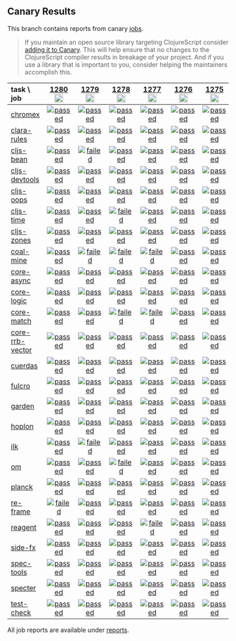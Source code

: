 ## Canary Results

This branch contains reports from canary [jobs](https://github.com/cljs-oss/canary/tree/jobs).

> If you maintain an open source library targeting ClojureScript consider [adding it to Canary](https://github.com/cljs-oss/canary/tree/master#how-to-participate). This will help ensure that no changes to the ClojureScript compiler results in breakage of your project. And if you use a library that is important to you, consider helping the maintainers accomplish this.

[//]: # (begin_overview_table)

| task \ job | <a href="reports/2020/02/08/job-001280-1.10.605-6ab76973" title="job #1280&#xA;&#xA;job&#xA;&#xA;requested by BinaryAge Bot (@babot) on 2020-02-08T11:02:04Z">1280<br/><img width=20 height=20 src="https://avatars0.githubusercontent.com/u/1476765?v=4&s=60"></a> | <a href="reports/2020/02/07/job-001279-1.10.605-6ab76973" title="job #1279&#xA;&#xA;job&#xA;&#xA;requested by BinaryAge Bot (@babot) on 2020-02-07T11:02:14Z">1279<br/><img width=20 height=20 src="https://avatars0.githubusercontent.com/u/1476765?v=4&s=60"></a> | <a href="reports/2020/02/06/job-001278-1.10.605-6ab76973" title="job #1278&#xA;&#xA;job&#xA;&#xA;requested by BinaryAge Bot (@babot) on 2020-02-06T11:01:55Z">1278<br/><img width=20 height=20 src="https://avatars0.githubusercontent.com/u/1476765?v=4&s=60"></a> | <a href="reports/2020/02/05/job-001277-1.10.605-6ab76973" title="job #1277&#xA;&#xA;job&#xA;&#xA;requested by BinaryAge Bot (@babot) on 2020-02-05T11:02:15Z">1277<br/><img width=20 height=20 src="https://avatars0.githubusercontent.com/u/1476765?v=4&s=60"></a> | <a href="reports/2020/02/04/job-001276-1.10.605-6ab76973" title="job #1276&#xA;&#xA;job&#xA;&#xA;requested by BinaryAge Bot (@babot) on 2020-02-04T11:01:52Z">1276<br/><img width=20 height=20 src="https://avatars0.githubusercontent.com/u/1476765?v=4&s=60"></a> | <a href="reports/2020/02/03/job-001275-1.10.605-6ab76973" title="job #1275&#xA;&#xA;job&#xA;&#xA;requested by BinaryAge Bot (@babot) on 2020-02-03T11:01:59Z">1275<br/><img width=20 height=20 src="https://avatars0.githubusercontent.com/u/1476765?v=4&s=60"></a> | <a href="reports/2020/02/02/job-001274-1.10.605-6ab76973" title="job #1274&#xA;&#xA;job&#xA;&#xA;requested by BinaryAge Bot (@babot) on 2020-02-02T11:01:47Z">1274<br/><img width=20 height=20 src="https://avatars0.githubusercontent.com/u/1476765?v=4&s=60"></a> | <a href="reports/2020/02/01/job-001273-1.10.605-6ab76973" title="job #1273&#xA;&#xA;job&#xA;&#xA;requested by BinaryAge Bot (@babot) on 2020-02-01T11:01:58Z">1273<br/><img width=20 height=20 src="https://avatars0.githubusercontent.com/u/1476765?v=4&s=60"></a> | <a href="reports/2020/01/31/job-001272-1.10.605-6ab76973" title="job #1272&#xA;&#xA;job&#xA;&#xA;requested by BinaryAge Bot (@babot) on 2020-01-31T11:02:13Z">1272<br/><img width=20 height=20 src="https://avatars0.githubusercontent.com/u/1476765?v=4&s=60"></a> | <a href="reports/2020/01/30/job-001271-1.10.605-6ab76973" title="job #1271&#xA;&#xA;job&#xA;&#xA;requested by BinaryAge Bot (@babot) on 2020-01-30T11:01:59Z">1271<br/><img width=20 height=20 src="https://avatars0.githubusercontent.com/u/1476765?v=4&s=60"></a> |
| :--- | :---: | :---: | :---: | :---: | :---: | :---: | :---: | :---: | :---: | :---: |
| [chromex](https://github.com/binaryage/chromex) | <a href="reports/2020/02/08/job-001280-1.10.605-6ab76973#-chromex"><img title="passed" src="http://box.binaryage.com/s-passed.svg"><a> | <a href="reports/2020/02/07/job-001279-1.10.605-6ab76973#-chromex"><img title="passed" src="http://box.binaryage.com/s-passed.svg"><a> | <a href="reports/2020/02/06/job-001278-1.10.605-6ab76973#-chromex"><img title="passed" src="http://box.binaryage.com/s-passed.svg"><a> | <a href="reports/2020/02/05/job-001277-1.10.605-6ab76973#-chromex"><img title="passed" src="http://box.binaryage.com/s-passed.svg"><a> | <a href="reports/2020/02/04/job-001276-1.10.605-6ab76973#-chromex"><img title="passed" src="http://box.binaryage.com/s-passed.svg"><a> | <a href="reports/2020/02/03/job-001275-1.10.605-6ab76973#-chromex"><img title="passed" src="http://box.binaryage.com/s-passed.svg"><a> | <a href="reports/2020/02/02/job-001274-1.10.605-6ab76973#-chromex"><img title="passed" src="http://box.binaryage.com/s-passed.svg"><a> | <a href="reports/2020/02/01/job-001273-1.10.605-6ab76973#-chromex"><img title="passed" src="http://box.binaryage.com/s-passed.svg"><a> | <a href="reports/2020/01/31/job-001272-1.10.605-6ab76973#-chromex"><img title="passed" src="http://box.binaryage.com/s-passed.svg"><a> | <a href="reports/2020/01/30/job-001271-1.10.605-6ab76973#-chromex"><img title="passed" src="http://box.binaryage.com/s-passed.svg"><a> |
| [clara-rules](https://github.com/cerner/clara-rules) | <a href="reports/2020/02/08/job-001280-1.10.605-6ab76973#-clara-rules"><img title="passed" src="http://box.binaryage.com/s-passed.svg"><a> | <a href="reports/2020/02/07/job-001279-1.10.605-6ab76973#-clara-rules"><img title="passed" src="http://box.binaryage.com/s-passed.svg"><a> | <a href="reports/2020/02/06/job-001278-1.10.605-6ab76973#-clara-rules"><img title="passed" src="http://box.binaryage.com/s-passed.svg"><a> | <a href="reports/2020/02/05/job-001277-1.10.605-6ab76973#-clara-rules"><img title="passed" src="http://box.binaryage.com/s-passed.svg"><a> | <a href="reports/2020/02/04/job-001276-1.10.605-6ab76973#-clara-rules"><img title="passed" src="http://box.binaryage.com/s-passed.svg"><a> | <a href="reports/2020/02/03/job-001275-1.10.605-6ab76973#-clara-rules"><img title="passed" src="http://box.binaryage.com/s-passed.svg"><a> | <a href="reports/2020/02/02/job-001274-1.10.605-6ab76973#-clara-rules"><img title="passed" src="http://box.binaryage.com/s-passed.svg"><a> | <a href="reports/2020/02/01/job-001273-1.10.605-6ab76973#-clara-rules"><img title="failed" src="http://box.binaryage.com/s-failed.svg"><a> | <a href="reports/2020/01/31/job-001272-1.10.605-6ab76973#-clara-rules"><img title="passed" src="http://box.binaryage.com/s-passed.svg"><a> | <a href="reports/2020/01/30/job-001271-1.10.605-6ab76973#-clara-rules"><img title="passed" src="http://box.binaryage.com/s-passed.svg"><a> |
| [cljs-bean](https://github.com/mfikes/cljs-bean) | <a href="reports/2020/02/08/job-001280-1.10.605-6ab76973#-cljs-bean"><img title="passed" src="http://box.binaryage.com/s-passed.svg"><a> | <a href="reports/2020/02/07/job-001279-1.10.605-6ab76973#-cljs-bean"><img title="failed" src="http://box.binaryage.com/s-failed.svg"><a> | <a href="reports/2020/02/06/job-001278-1.10.605-6ab76973#-cljs-bean"><img title="passed" src="http://box.binaryage.com/s-passed.svg"><a> | <a href="reports/2020/02/05/job-001277-1.10.605-6ab76973#-cljs-bean"><img title="passed" src="http://box.binaryage.com/s-passed.svg"><a> | <a href="reports/2020/02/04/job-001276-1.10.605-6ab76973#-cljs-bean"><img title="passed" src="http://box.binaryage.com/s-passed.svg"><a> | <a href="reports/2020/02/03/job-001275-1.10.605-6ab76973#-cljs-bean"><img title="passed" src="http://box.binaryage.com/s-passed.svg"><a> | <a href="reports/2020/02/02/job-001274-1.10.605-6ab76973#-cljs-bean"><img title="passed" src="http://box.binaryage.com/s-passed.svg"><a> | <a href="reports/2020/02/01/job-001273-1.10.605-6ab76973#-cljs-bean"><img title="passed" src="http://box.binaryage.com/s-passed.svg"><a> | <a href="reports/2020/01/31/job-001272-1.10.605-6ab76973#-cljs-bean"><img title="passed" src="http://box.binaryage.com/s-passed.svg"><a> | <a href="reports/2020/01/30/job-001271-1.10.605-6ab76973#-cljs-bean"><img title="passed" src="http://box.binaryage.com/s-passed.svg"><a> |
| [cljs-devtools](https://github.com/binaryage/cljs-devtools) | <a href="reports/2020/02/08/job-001280-1.10.605-6ab76973#-cljs-devtools"><img title="passed" src="http://box.binaryage.com/s-passed.svg"><a> | <a href="reports/2020/02/07/job-001279-1.10.605-6ab76973#-cljs-devtools"><img title="passed" src="http://box.binaryage.com/s-passed.svg"><a> | <a href="reports/2020/02/06/job-001278-1.10.605-6ab76973#-cljs-devtools"><img title="passed" src="http://box.binaryage.com/s-passed.svg"><a> | <a href="reports/2020/02/05/job-001277-1.10.605-6ab76973#-cljs-devtools"><img title="passed" src="http://box.binaryage.com/s-passed.svg"><a> | <a href="reports/2020/02/04/job-001276-1.10.605-6ab76973#-cljs-devtools"><img title="passed" src="http://box.binaryage.com/s-passed.svg"><a> | <a href="reports/2020/02/03/job-001275-1.10.605-6ab76973#-cljs-devtools"><img title="passed" src="http://box.binaryage.com/s-passed.svg"><a> | <a href="reports/2020/02/02/job-001274-1.10.605-6ab76973#-cljs-devtools"><img title="passed" src="http://box.binaryage.com/s-passed.svg"><a> | <a href="reports/2020/02/01/job-001273-1.10.605-6ab76973#-cljs-devtools"><img title="passed" src="http://box.binaryage.com/s-passed.svg"><a> | <a href="reports/2020/01/31/job-001272-1.10.605-6ab76973#-cljs-devtools"><img title="passed" src="http://box.binaryage.com/s-passed.svg"><a> | <a href="reports/2020/01/30/job-001271-1.10.605-6ab76973#-cljs-devtools"><img title="passed" src="http://box.binaryage.com/s-passed.svg"><a> |
| [cljs-oops](https://github.com/binaryage/cljs-oops) | <a href="reports/2020/02/08/job-001280-1.10.605-6ab76973#-cljs-oops"><img title="passed" src="http://box.binaryage.com/s-passed.svg"><a> | <a href="reports/2020/02/07/job-001279-1.10.605-6ab76973#-cljs-oops"><img title="passed" src="http://box.binaryage.com/s-passed.svg"><a> | <a href="reports/2020/02/06/job-001278-1.10.605-6ab76973#-cljs-oops"><img title="passed" src="http://box.binaryage.com/s-passed.svg"><a> | <a href="reports/2020/02/05/job-001277-1.10.605-6ab76973#-cljs-oops"><img title="passed" src="http://box.binaryage.com/s-passed.svg"><a> | <a href="reports/2020/02/04/job-001276-1.10.605-6ab76973#-cljs-oops"><img title="passed" src="http://box.binaryage.com/s-passed.svg"><a> | <a href="reports/2020/02/03/job-001275-1.10.605-6ab76973#-cljs-oops"><img title="passed" src="http://box.binaryage.com/s-passed.svg"><a> | <a href="reports/2020/02/02/job-001274-1.10.605-6ab76973#-cljs-oops"><img title="passed" src="http://box.binaryage.com/s-passed.svg"><a> | <a href="reports/2020/02/01/job-001273-1.10.605-6ab76973#-cljs-oops"><img title="passed" src="http://box.binaryage.com/s-passed.svg"><a> | <a href="reports/2020/01/31/job-001272-1.10.605-6ab76973#-cljs-oops"><img title="passed" src="http://box.binaryage.com/s-passed.svg"><a> | <a href="reports/2020/01/30/job-001271-1.10.605-6ab76973#-cljs-oops"><img title="passed" src="http://box.binaryage.com/s-passed.svg"><a> |
| [cljs-time](https://github.com/andrewmcveigh/cljs-time) | <a href="reports/2020/02/08/job-001280-1.10.605-6ab76973#-cljs-time"><img title="passed" src="http://box.binaryage.com/s-passed.svg"><a> | <a href="reports/2020/02/07/job-001279-1.10.605-6ab76973#-cljs-time"><img title="passed" src="http://box.binaryage.com/s-passed.svg"><a> | <a href="reports/2020/02/06/job-001278-1.10.605-6ab76973#-cljs-time"><img title="failed" src="http://box.binaryage.com/s-failed.svg"><a> | <a href="reports/2020/02/05/job-001277-1.10.605-6ab76973#-cljs-time"><img title="passed" src="http://box.binaryage.com/s-passed.svg"><a> | <a href="reports/2020/02/04/job-001276-1.10.605-6ab76973#-cljs-time"><img title="passed" src="http://box.binaryage.com/s-passed.svg"><a> | <a href="reports/2020/02/03/job-001275-1.10.605-6ab76973#-cljs-time"><img title="passed" src="http://box.binaryage.com/s-passed.svg"><a> | <a href="reports/2020/02/02/job-001274-1.10.605-6ab76973#-cljs-time"><img title="passed" src="http://box.binaryage.com/s-passed.svg"><a> | <a href="reports/2020/02/01/job-001273-1.10.605-6ab76973#-cljs-time"><img title="passed" src="http://box.binaryage.com/s-passed.svg"><a> | <a href="reports/2020/01/31/job-001272-1.10.605-6ab76973#-cljs-time"><img title="passed" src="http://box.binaryage.com/s-passed.svg"><a> | <a href="reports/2020/01/30/job-001271-1.10.605-6ab76973#-cljs-time"><img title="passed" src="http://box.binaryage.com/s-passed.svg"><a> |
| [cljs-zones](https://github.com/binaryage/cljs-zones) | <a href="reports/2020/02/08/job-001280-1.10.605-6ab76973#-cljs-zones"><img title="passed" src="http://box.binaryage.com/s-passed.svg"><a> | <a href="reports/2020/02/07/job-001279-1.10.605-6ab76973#-cljs-zones"><img title="passed" src="http://box.binaryage.com/s-passed.svg"><a> | <a href="reports/2020/02/06/job-001278-1.10.605-6ab76973#-cljs-zones"><img title="passed" src="http://box.binaryage.com/s-passed.svg"><a> | <a href="reports/2020/02/05/job-001277-1.10.605-6ab76973#-cljs-zones"><img title="passed" src="http://box.binaryage.com/s-passed.svg"><a> | <a href="reports/2020/02/04/job-001276-1.10.605-6ab76973#-cljs-zones"><img title="passed" src="http://box.binaryage.com/s-passed.svg"><a> | <a href="reports/2020/02/03/job-001275-1.10.605-6ab76973#-cljs-zones"><img title="passed" src="http://box.binaryage.com/s-passed.svg"><a> | <a href="reports/2020/02/02/job-001274-1.10.605-6ab76973#-cljs-zones"><img title="passed" src="http://box.binaryage.com/s-passed.svg"><a> | <a href="reports/2020/02/01/job-001273-1.10.605-6ab76973#-cljs-zones"><img title="passed" src="http://box.binaryage.com/s-passed.svg"><a> | <a href="reports/2020/01/31/job-001272-1.10.605-6ab76973#-cljs-zones"><img title="passed" src="http://box.binaryage.com/s-passed.svg"><a> | <a href="reports/2020/01/30/job-001271-1.10.605-6ab76973#-cljs-zones"><img title="passed" src="http://box.binaryage.com/s-passed.svg"><a> |
| [coal-mine](https://github.com/mfikes/coal-mine) | <a href="reports/2020/02/08/job-001280-1.10.605-6ab76973#-coal-mine"><img title="passed" src="http://box.binaryage.com/s-passed.svg"><a> | <a href="reports/2020/02/07/job-001279-1.10.605-6ab76973#-coal-mine"><img title="failed" src="http://box.binaryage.com/s-failed.svg"><a> | <a href="reports/2020/02/06/job-001278-1.10.605-6ab76973#-coal-mine"><img title="failed" src="http://box.binaryage.com/s-failed.svg"><a> | <a href="reports/2020/02/05/job-001277-1.10.605-6ab76973#-coal-mine"><img title="failed" src="http://box.binaryage.com/s-failed.svg"><a> | <a href="reports/2020/02/04/job-001276-1.10.605-6ab76973#-coal-mine"><img title="passed" src="http://box.binaryage.com/s-passed.svg"><a> | <a href="reports/2020/02/03/job-001275-1.10.605-6ab76973#-coal-mine"><img title="passed" src="http://box.binaryage.com/s-passed.svg"><a> | <a href="reports/2020/02/02/job-001274-1.10.605-6ab76973#-coal-mine"><img title="passed" src="http://box.binaryage.com/s-passed.svg"><a> | <a href="reports/2020/02/01/job-001273-1.10.605-6ab76973#-coal-mine"><img title="passed" src="http://box.binaryage.com/s-passed.svg"><a> | <a href="reports/2020/01/31/job-001272-1.10.605-6ab76973#-coal-mine"><img title="passed" src="http://box.binaryage.com/s-passed.svg"><a> | <a href="reports/2020/01/30/job-001271-1.10.605-6ab76973#-coal-mine"><img title="passed" src="http://box.binaryage.com/s-passed.svg"><a> |
| [core-async](https://github.com/clojure/core.async) | <a href="reports/2020/02/08/job-001280-1.10.605-6ab76973#-core-async"><img title="passed" src="http://box.binaryage.com/s-passed.svg"><a> | <a href="reports/2020/02/07/job-001279-1.10.605-6ab76973#-core-async"><img title="passed" src="http://box.binaryage.com/s-passed.svg"><a> | <a href="reports/2020/02/06/job-001278-1.10.605-6ab76973#-core-async"><img title="passed" src="http://box.binaryage.com/s-passed.svg"><a> | <a href="reports/2020/02/05/job-001277-1.10.605-6ab76973#-core-async"><img title="passed" src="http://box.binaryage.com/s-passed.svg"><a> | <a href="reports/2020/02/04/job-001276-1.10.605-6ab76973#-core-async"><img title="passed" src="http://box.binaryage.com/s-passed.svg"><a> | <a href="reports/2020/02/03/job-001275-1.10.605-6ab76973#-core-async"><img title="passed" src="http://box.binaryage.com/s-passed.svg"><a> | <a href="reports/2020/02/02/job-001274-1.10.605-6ab76973#-core-async"><img title="passed" src="http://box.binaryage.com/s-passed.svg"><a> | <a href="reports/2020/02/01/job-001273-1.10.605-6ab76973#-core-async"><img title="passed" src="http://box.binaryage.com/s-passed.svg"><a> | <a href="reports/2020/01/31/job-001272-1.10.605-6ab76973#-core-async"><img title="passed" src="http://box.binaryage.com/s-passed.svg"><a> | <a href="reports/2020/01/30/job-001271-1.10.605-6ab76973#-core-async"><img title="passed" src="http://box.binaryage.com/s-passed.svg"><a> |
| [core-logic](https://github.com/clojure/core.logic) | <a href="reports/2020/02/08/job-001280-1.10.605-6ab76973#-core-logic"><img title="passed" src="http://box.binaryage.com/s-passed.svg"><a> | <a href="reports/2020/02/07/job-001279-1.10.605-6ab76973#-core-logic"><img title="passed" src="http://box.binaryage.com/s-passed.svg"><a> | <a href="reports/2020/02/06/job-001278-1.10.605-6ab76973#-core-logic"><img title="passed" src="http://box.binaryage.com/s-passed.svg"><a> | <a href="reports/2020/02/05/job-001277-1.10.605-6ab76973#-core-logic"><img title="passed" src="http://box.binaryage.com/s-passed.svg"><a> | <a href="reports/2020/02/04/job-001276-1.10.605-6ab76973#-core-logic"><img title="passed" src="http://box.binaryage.com/s-passed.svg"><a> | <a href="reports/2020/02/03/job-001275-1.10.605-6ab76973#-core-logic"><img title="passed" src="http://box.binaryage.com/s-passed.svg"><a> | <a href="reports/2020/02/02/job-001274-1.10.605-6ab76973#-core-logic"><img title="passed" src="http://box.binaryage.com/s-passed.svg"><a> | <a href="reports/2020/02/01/job-001273-1.10.605-6ab76973#-core-logic"><img title="passed" src="http://box.binaryage.com/s-passed.svg"><a> | <a href="reports/2020/01/31/job-001272-1.10.605-6ab76973#-core-logic"><img title="passed" src="http://box.binaryage.com/s-passed.svg"><a> | <a href="reports/2020/01/30/job-001271-1.10.605-6ab76973#-core-logic"><img title="passed" src="http://box.binaryage.com/s-passed.svg"><a> |
| [core-match](https://github.com/clojure/core.match) | <a href="reports/2020/02/08/job-001280-1.10.605-6ab76973#-core-match"><img title="passed" src="http://box.binaryage.com/s-passed.svg"><a> | <a href="reports/2020/02/07/job-001279-1.10.605-6ab76973#-core-match"><img title="passed" src="http://box.binaryage.com/s-passed.svg"><a> | <a href="reports/2020/02/06/job-001278-1.10.605-6ab76973#-core-match"><img title="failed" src="http://box.binaryage.com/s-failed.svg"><a> | <a href="reports/2020/02/05/job-001277-1.10.605-6ab76973#-core-match"><img title="failed" src="http://box.binaryage.com/s-failed.svg"><a> | <a href="reports/2020/02/04/job-001276-1.10.605-6ab76973#-core-match"><img title="passed" src="http://box.binaryage.com/s-passed.svg"><a> | <a href="reports/2020/02/03/job-001275-1.10.605-6ab76973#-core-match"><img title="passed" src="http://box.binaryage.com/s-passed.svg"><a> | <a href="reports/2020/02/02/job-001274-1.10.605-6ab76973#-core-match"><img title="passed" src="http://box.binaryage.com/s-passed.svg"><a> | <a href="reports/2020/02/01/job-001273-1.10.605-6ab76973#-core-match"><img title="passed" src="http://box.binaryage.com/s-passed.svg"><a> | <a href="reports/2020/01/31/job-001272-1.10.605-6ab76973#-core-match"><img title="passed" src="http://box.binaryage.com/s-passed.svg"><a> | <a href="reports/2020/01/30/job-001271-1.10.605-6ab76973#-core-match"><img title="passed" src="http://box.binaryage.com/s-passed.svg"><a> |
| [core-rrb-vector](https://github.com/clojure/core.rrb-vector) | <a href="reports/2020/02/08/job-001280-1.10.605-6ab76973#-core-rrb-vector"><img title="passed" src="http://box.binaryage.com/s-passed.svg"><a> | <a href="reports/2020/02/07/job-001279-1.10.605-6ab76973#-core-rrb-vector"><img title="passed" src="http://box.binaryage.com/s-passed.svg"><a> | <a href="reports/2020/02/06/job-001278-1.10.605-6ab76973#-core-rrb-vector"><img title="passed" src="http://box.binaryage.com/s-passed.svg"><a> | <a href="reports/2020/02/05/job-001277-1.10.605-6ab76973#-core-rrb-vector"><img title="passed" src="http://box.binaryage.com/s-passed.svg"><a> | <a href="reports/2020/02/04/job-001276-1.10.605-6ab76973#-core-rrb-vector"><img title="passed" src="http://box.binaryage.com/s-passed.svg"><a> | <a href="reports/2020/02/03/job-001275-1.10.605-6ab76973#-core-rrb-vector"><img title="passed" src="http://box.binaryage.com/s-passed.svg"><a> | <a href="reports/2020/02/02/job-001274-1.10.605-6ab76973#-core-rrb-vector"><img title="passed" src="http://box.binaryage.com/s-passed.svg"><a> | <a href="reports/2020/02/01/job-001273-1.10.605-6ab76973#-core-rrb-vector"><img title="failed" src="http://box.binaryage.com/s-failed.svg"><a> | <a href="reports/2020/01/31/job-001272-1.10.605-6ab76973#-core-rrb-vector"><img title="passed" src="http://box.binaryage.com/s-passed.svg"><a> | <a href="reports/2020/01/30/job-001271-1.10.605-6ab76973#-core-rrb-vector"><img title="passed" src="http://box.binaryage.com/s-passed.svg"><a> |
| [cuerdas](https://github.com/funcool/cuerdas) | <a href="reports/2020/02/08/job-001280-1.10.605-6ab76973#-cuerdas"><img title="passed" src="http://box.binaryage.com/s-passed.svg"><a> | <a href="reports/2020/02/07/job-001279-1.10.605-6ab76973#-cuerdas"><img title="passed" src="http://box.binaryage.com/s-passed.svg"><a> | <a href="reports/2020/02/06/job-001278-1.10.605-6ab76973#-cuerdas"><img title="passed" src="http://box.binaryage.com/s-passed.svg"><a> | <a href="reports/2020/02/05/job-001277-1.10.605-6ab76973#-cuerdas"><img title="passed" src="http://box.binaryage.com/s-passed.svg"><a> | <a href="reports/2020/02/04/job-001276-1.10.605-6ab76973#-cuerdas"><img title="passed" src="http://box.binaryage.com/s-passed.svg"><a> | <a href="reports/2020/02/03/job-001275-1.10.605-6ab76973#-cuerdas"><img title="passed" src="http://box.binaryage.com/s-passed.svg"><a> | <a href="reports/2020/02/02/job-001274-1.10.605-6ab76973#-cuerdas"><img title="passed" src="http://box.binaryage.com/s-passed.svg"><a> | <a href="reports/2020/02/01/job-001273-1.10.605-6ab76973#-cuerdas"><img title="passed" src="http://box.binaryage.com/s-passed.svg"><a> | <a href="reports/2020/01/31/job-001272-1.10.605-6ab76973#-cuerdas"><img title="passed" src="http://box.binaryage.com/s-passed.svg"><a> | <a href="reports/2020/01/30/job-001271-1.10.605-6ab76973#-cuerdas"><img title="passed" src="http://box.binaryage.com/s-passed.svg"><a> |
| [fulcro](https://github.com/fulcrologic/fulcro) | <a href="reports/2020/02/08/job-001280-1.10.605-6ab76973#-fulcro"><img title="passed" src="http://box.binaryage.com/s-passed.svg"><a> | <a href="reports/2020/02/07/job-001279-1.10.605-6ab76973#-fulcro"><img title="passed" src="http://box.binaryage.com/s-passed.svg"><a> | <a href="reports/2020/02/06/job-001278-1.10.605-6ab76973#-fulcro"><img title="passed" src="http://box.binaryage.com/s-passed.svg"><a> | <a href="reports/2020/02/05/job-001277-1.10.605-6ab76973#-fulcro"><img title="passed" src="http://box.binaryage.com/s-passed.svg"><a> | <a href="reports/2020/02/04/job-001276-1.10.605-6ab76973#-fulcro"><img title="passed" src="http://box.binaryage.com/s-passed.svg"><a> | <a href="reports/2020/02/03/job-001275-1.10.605-6ab76973#-fulcro"><img title="passed" src="http://box.binaryage.com/s-passed.svg"><a> | <a href="reports/2020/02/02/job-001274-1.10.605-6ab76973#-fulcro"><img title="passed" src="http://box.binaryage.com/s-passed.svg"><a> | <a href="reports/2020/02/01/job-001273-1.10.605-6ab76973#-fulcro"><img title="failed" src="http://box.binaryage.com/s-failed.svg"><a> | <a href="reports/2020/01/31/job-001272-1.10.605-6ab76973#-fulcro"><img title="passed" src="http://box.binaryage.com/s-passed.svg"><a> | <a href="reports/2020/01/30/job-001271-1.10.605-6ab76973#-fulcro"><img title="passed" src="http://box.binaryage.com/s-passed.svg"><a> |
| [garden](https://github.com/noprompt/garden) | <a href="reports/2020/02/08/job-001280-1.10.605-6ab76973#-garden"><img title="passed" src="http://box.binaryage.com/s-passed.svg"><a> | <a href="reports/2020/02/07/job-001279-1.10.605-6ab76973#-garden"><img title="passed" src="http://box.binaryage.com/s-passed.svg"><a> | <a href="reports/2020/02/06/job-001278-1.10.605-6ab76973#-garden"><img title="passed" src="http://box.binaryage.com/s-passed.svg"><a> | <a href="reports/2020/02/05/job-001277-1.10.605-6ab76973#-garden"><img title="passed" src="http://box.binaryage.com/s-passed.svg"><a> | <a href="reports/2020/02/04/job-001276-1.10.605-6ab76973#-garden"><img title="passed" src="http://box.binaryage.com/s-passed.svg"><a> | <a href="reports/2020/02/03/job-001275-1.10.605-6ab76973#-garden"><img title="passed" src="http://box.binaryage.com/s-passed.svg"><a> | <a href="reports/2020/02/02/job-001274-1.10.605-6ab76973#-garden"><img title="passed" src="http://box.binaryage.com/s-passed.svg"><a> | <a href="reports/2020/02/01/job-001273-1.10.605-6ab76973#-garden"><img title="passed" src="http://box.binaryage.com/s-passed.svg"><a> | <a href="reports/2020/01/31/job-001272-1.10.605-6ab76973#-garden"><img title="passed" src="http://box.binaryage.com/s-passed.svg"><a> | <a href="reports/2020/01/30/job-001271-1.10.605-6ab76973#-garden"><img title="passed" src="http://box.binaryage.com/s-passed.svg"><a> |
| [hoplon](https://github.com/hoplon/hoplon) | <a href="reports/2020/02/08/job-001280-1.10.605-6ab76973#-hoplon"><img title="passed" src="http://box.binaryage.com/s-passed.svg"><a> | <a href="reports/2020/02/07/job-001279-1.10.605-6ab76973#-hoplon"><img title="passed" src="http://box.binaryage.com/s-passed.svg"><a> | <a href="reports/2020/02/06/job-001278-1.10.605-6ab76973#-hoplon"><img title="passed" src="http://box.binaryage.com/s-passed.svg"><a> | <a href="reports/2020/02/05/job-001277-1.10.605-6ab76973#-hoplon"><img title="passed" src="http://box.binaryage.com/s-passed.svg"><a> | <a href="reports/2020/02/04/job-001276-1.10.605-6ab76973#-hoplon"><img title="passed" src="http://box.binaryage.com/s-passed.svg"><a> | <a href="reports/2020/02/03/job-001275-1.10.605-6ab76973#-hoplon"><img title="passed" src="http://box.binaryage.com/s-passed.svg"><a> | <a href="reports/2020/02/02/job-001274-1.10.605-6ab76973#-hoplon"><img title="passed" src="http://box.binaryage.com/s-passed.svg"><a> | <a href="reports/2020/02/01/job-001273-1.10.605-6ab76973#-hoplon"><img title="passed" src="http://box.binaryage.com/s-passed.svg"><a> | <a href="reports/2020/01/31/job-001272-1.10.605-6ab76973#-hoplon"><img title="passed" src="http://box.binaryage.com/s-passed.svg"><a> | <a href="reports/2020/01/30/job-001271-1.10.605-6ab76973#-hoplon"><img title="passed" src="http://box.binaryage.com/s-passed.svg"><a> |
| [ilk](https://github.com/mfikes/ilk) | <a href="reports/2020/02/08/job-001280-1.10.605-6ab76973#-ilk"><img title="passed" src="http://box.binaryage.com/s-passed.svg"><a> | <a href="reports/2020/02/07/job-001279-1.10.605-6ab76973#-ilk"><img title="failed" src="http://box.binaryage.com/s-failed.svg"><a> | <a href="reports/2020/02/06/job-001278-1.10.605-6ab76973#-ilk"><img title="passed" src="http://box.binaryage.com/s-passed.svg"><a> | <a href="reports/2020/02/05/job-001277-1.10.605-6ab76973#-ilk"><img title="passed" src="http://box.binaryage.com/s-passed.svg"><a> | <a href="reports/2020/02/04/job-001276-1.10.605-6ab76973#-ilk"><img title="passed" src="http://box.binaryage.com/s-passed.svg"><a> | <a href="reports/2020/02/03/job-001275-1.10.605-6ab76973#-ilk"><img title="passed" src="http://box.binaryage.com/s-passed.svg"><a> | <a href="reports/2020/02/02/job-001274-1.10.605-6ab76973#-ilk"><img title="passed" src="http://box.binaryage.com/s-passed.svg"><a> | <a href="reports/2020/02/01/job-001273-1.10.605-6ab76973#-ilk"><img title="passed" src="http://box.binaryage.com/s-passed.svg"><a> | <a href="reports/2020/01/31/job-001272-1.10.605-6ab76973#-ilk"><img title="passed" src="http://box.binaryage.com/s-passed.svg"><a> | <a href="reports/2020/01/30/job-001271-1.10.605-6ab76973#-ilk"><img title="passed" src="http://box.binaryage.com/s-passed.svg"><a> |
| [om](https://github.com/omcljs/om) | <a href="reports/2020/02/08/job-001280-1.10.605-6ab76973#-om"><img title="passed" src="http://box.binaryage.com/s-passed.svg"><a> | <a href="reports/2020/02/07/job-001279-1.10.605-6ab76973#-om"><img title="passed" src="http://box.binaryage.com/s-passed.svg"><a> | <a href="reports/2020/02/06/job-001278-1.10.605-6ab76973#-om"><img title="failed" src="http://box.binaryage.com/s-failed.svg"><a> | <a href="reports/2020/02/05/job-001277-1.10.605-6ab76973#-om"><img title="passed" src="http://box.binaryage.com/s-passed.svg"><a> | <a href="reports/2020/02/04/job-001276-1.10.605-6ab76973#-om"><img title="passed" src="http://box.binaryage.com/s-passed.svg"><a> | <a href="reports/2020/02/03/job-001275-1.10.605-6ab76973#-om"><img title="passed" src="http://box.binaryage.com/s-passed.svg"><a> | <a href="reports/2020/02/02/job-001274-1.10.605-6ab76973#-om"><img title="passed" src="http://box.binaryage.com/s-passed.svg"><a> | <a href="reports/2020/02/01/job-001273-1.10.605-6ab76973#-om"><img title="passed" src="http://box.binaryage.com/s-passed.svg"><a> | <a href="reports/2020/01/31/job-001272-1.10.605-6ab76973#-om"><img title="passed" src="http://box.binaryage.com/s-passed.svg"><a> | <a href="reports/2020/01/30/job-001271-1.10.605-6ab76973#-om"><img title="passed" src="http://box.binaryage.com/s-passed.svg"><a> |
| [planck](https://github.com/planck-repl/planck) | <a href="reports/2020/02/08/job-001280-1.10.605-6ab76973#-planck"><img title="passed" src="http://box.binaryage.com/s-passed.svg"><a> | <a href="reports/2020/02/07/job-001279-1.10.605-6ab76973#-planck"><img title="passed" src="http://box.binaryage.com/s-passed.svg"><a> | <a href="reports/2020/02/06/job-001278-1.10.605-6ab76973#-planck"><img title="passed" src="http://box.binaryage.com/s-passed.svg"><a> | <a href="reports/2020/02/05/job-001277-1.10.605-6ab76973#-planck"><img title="passed" src="http://box.binaryage.com/s-passed.svg"><a> | <a href="reports/2020/02/04/job-001276-1.10.605-6ab76973#-planck"><img title="passed" src="http://box.binaryage.com/s-passed.svg"><a> | <a href="reports/2020/02/03/job-001275-1.10.605-6ab76973#-planck"><img title="passed" src="http://box.binaryage.com/s-passed.svg"><a> | <a href="reports/2020/02/02/job-001274-1.10.605-6ab76973#-planck"><img title="passed" src="http://box.binaryage.com/s-passed.svg"><a> | <a href="reports/2020/02/01/job-001273-1.10.605-6ab76973#-planck"><img title="passed" src="http://box.binaryage.com/s-passed.svg"><a> | <a href="reports/2020/01/31/job-001272-1.10.605-6ab76973#-planck"><img title="passed" src="http://box.binaryage.com/s-passed.svg"><a> | <a href="reports/2020/01/30/job-001271-1.10.605-6ab76973#-planck"><img title="passed" src="http://box.binaryage.com/s-passed.svg"><a> |
| [re-frame](https://github.com/Day8/re-frame) | <a href="reports/2020/02/08/job-001280-1.10.605-6ab76973#-re-frame"><img title="failed" src="http://box.binaryage.com/s-failed.svg"><a> | <a href="reports/2020/02/07/job-001279-1.10.605-6ab76973#-re-frame"><img title="passed" src="http://box.binaryage.com/s-passed.svg"><a> | <a href="reports/2020/02/06/job-001278-1.10.605-6ab76973#-re-frame"><img title="passed" src="http://box.binaryage.com/s-passed.svg"><a> | <a href="reports/2020/02/05/job-001277-1.10.605-6ab76973#-re-frame"><img title="passed" src="http://box.binaryage.com/s-passed.svg"><a> | <a href="reports/2020/02/04/job-001276-1.10.605-6ab76973#-re-frame"><img title="passed" src="http://box.binaryage.com/s-passed.svg"><a> | <a href="reports/2020/02/03/job-001275-1.10.605-6ab76973#-re-frame"><img title="passed" src="http://box.binaryage.com/s-passed.svg"><a> | <a href="reports/2020/02/02/job-001274-1.10.605-6ab76973#-re-frame"><img title="passed" src="http://box.binaryage.com/s-passed.svg"><a> | <a href="reports/2020/02/01/job-001273-1.10.605-6ab76973#-re-frame"><img title="passed" src="http://box.binaryage.com/s-passed.svg"><a> | <a href="reports/2020/01/31/job-001272-1.10.605-6ab76973#-re-frame"><img title="passed" src="http://box.binaryage.com/s-passed.svg"><a> | <a href="reports/2020/01/30/job-001271-1.10.605-6ab76973#-re-frame"><img title="passed" src="http://box.binaryage.com/s-passed.svg"><a> |
| [reagent](https://github.com/reagent-project/reagent) | <a href="reports/2020/02/08/job-001280-1.10.605-6ab76973#-reagent"><img title="passed" src="http://box.binaryage.com/s-passed.svg"><a> | <a href="reports/2020/02/07/job-001279-1.10.605-6ab76973#-reagent"><img title="passed" src="http://box.binaryage.com/s-passed.svg"><a> | <a href="reports/2020/02/06/job-001278-1.10.605-6ab76973#-reagent"><img title="passed" src="http://box.binaryage.com/s-passed.svg"><a> | <a href="reports/2020/02/05/job-001277-1.10.605-6ab76973#-reagent"><img title="failed" src="http://box.binaryage.com/s-failed.svg"><a> | <a href="reports/2020/02/04/job-001276-1.10.605-6ab76973#-reagent"><img title="passed" src="http://box.binaryage.com/s-passed.svg"><a> | <a href="reports/2020/02/03/job-001275-1.10.605-6ab76973#-reagent"><img title="passed" src="http://box.binaryage.com/s-passed.svg"><a> | <a href="reports/2020/02/02/job-001274-1.10.605-6ab76973#-reagent"><img title="passed" src="http://box.binaryage.com/s-passed.svg"><a> | <a href="reports/2020/02/01/job-001273-1.10.605-6ab76973#-reagent"><img title="passed" src="http://box.binaryage.com/s-passed.svg"><a> | <a href="reports/2020/01/31/job-001272-1.10.605-6ab76973#-reagent"><img title="passed" src="http://box.binaryage.com/s-passed.svg"><a> | <a href="reports/2020/01/30/job-001271-1.10.605-6ab76973#-reagent"><img title="passed" src="http://box.binaryage.com/s-passed.svg"><a> |
| [side-fx](https://github.com/cljsrn/side-fx) | <a href="reports/2020/02/08/job-001280-1.10.605-6ab76973#-side-fx"><img title="passed" src="http://box.binaryage.com/s-passed.svg"><a> | <a href="reports/2020/02/07/job-001279-1.10.605-6ab76973#-side-fx"><img title="passed" src="http://box.binaryage.com/s-passed.svg"><a> | <a href="reports/2020/02/06/job-001278-1.10.605-6ab76973#-side-fx"><img title="passed" src="http://box.binaryage.com/s-passed.svg"><a> | <a href="reports/2020/02/05/job-001277-1.10.605-6ab76973#-side-fx"><img title="passed" src="http://box.binaryage.com/s-passed.svg"><a> | <a href="reports/2020/02/04/job-001276-1.10.605-6ab76973#-side-fx"><img title="passed" src="http://box.binaryage.com/s-passed.svg"><a> | <a href="reports/2020/02/03/job-001275-1.10.605-6ab76973#-side-fx"><img title="passed" src="http://box.binaryage.com/s-passed.svg"><a> | <a href="reports/2020/02/02/job-001274-1.10.605-6ab76973#-side-fx"><img title="passed" src="http://box.binaryage.com/s-passed.svg"><a> | <a href="reports/2020/02/01/job-001273-1.10.605-6ab76973#-side-fx"><img title="passed" src="http://box.binaryage.com/s-passed.svg"><a> | <a href="reports/2020/01/31/job-001272-1.10.605-6ab76973#-side-fx"><img title="passed" src="http://box.binaryage.com/s-passed.svg"><a> | <a href="reports/2020/01/30/job-001271-1.10.605-6ab76973#-side-fx"><img title="passed" src="http://box.binaryage.com/s-passed.svg"><a> |
| [spec-tools](https://github.com/metosin/spec-tools) | <a href="reports/2020/02/08/job-001280-1.10.605-6ab76973#-spec-tools"><img title="passed" src="http://box.binaryage.com/s-passed.svg"><a> | <a href="reports/2020/02/07/job-001279-1.10.605-6ab76973#-spec-tools"><img title="passed" src="http://box.binaryage.com/s-passed.svg"><a> | <a href="reports/2020/02/06/job-001278-1.10.605-6ab76973#-spec-tools"><img title="passed" src="http://box.binaryage.com/s-passed.svg"><a> | <a href="reports/2020/02/05/job-001277-1.10.605-6ab76973#-spec-tools"><img title="passed" src="http://box.binaryage.com/s-passed.svg"><a> | <a href="reports/2020/02/04/job-001276-1.10.605-6ab76973#-spec-tools"><img title="passed" src="http://box.binaryage.com/s-passed.svg"><a> | <a href="reports/2020/02/03/job-001275-1.10.605-6ab76973#-spec-tools"><img title="passed" src="http://box.binaryage.com/s-passed.svg"><a> | <a href="reports/2020/02/02/job-001274-1.10.605-6ab76973#-spec-tools"><img title="passed" src="http://box.binaryage.com/s-passed.svg"><a> | <a href="reports/2020/02/01/job-001273-1.10.605-6ab76973#-spec-tools"><img title="passed" src="http://box.binaryage.com/s-passed.svg"><a> | <a href="reports/2020/01/31/job-001272-1.10.605-6ab76973#-spec-tools"><img title="passed" src="http://box.binaryage.com/s-passed.svg"><a> | <a href="reports/2020/01/30/job-001271-1.10.605-6ab76973#-spec-tools"><img title="passed" src="http://box.binaryage.com/s-passed.svg"><a> |
| [specter](https://github.com/nathanmarz/specter) | <a href="reports/2020/02/08/job-001280-1.10.605-6ab76973#-specter"><img title="passed" src="http://box.binaryage.com/s-passed.svg"><a> | <a href="reports/2020/02/07/job-001279-1.10.605-6ab76973#-specter"><img title="passed" src="http://box.binaryage.com/s-passed.svg"><a> | <a href="reports/2020/02/06/job-001278-1.10.605-6ab76973#-specter"><img title="passed" src="http://box.binaryage.com/s-passed.svg"><a> | <a href="reports/2020/02/05/job-001277-1.10.605-6ab76973#-specter"><img title="passed" src="http://box.binaryage.com/s-passed.svg"><a> | <a href="reports/2020/02/04/job-001276-1.10.605-6ab76973#-specter"><img title="passed" src="http://box.binaryage.com/s-passed.svg"><a> | <a href="reports/2020/02/03/job-001275-1.10.605-6ab76973#-specter"><img title="passed" src="http://box.binaryage.com/s-passed.svg"><a> | <a href="reports/2020/02/02/job-001274-1.10.605-6ab76973#-specter"><img title="passed" src="http://box.binaryage.com/s-passed.svg"><a> | <a href="reports/2020/02/01/job-001273-1.10.605-6ab76973#-specter"><img title="passed" src="http://box.binaryage.com/s-passed.svg"><a> | <a href="reports/2020/01/31/job-001272-1.10.605-6ab76973#-specter"><img title="passed" src="http://box.binaryage.com/s-passed.svg"><a> | <a href="reports/2020/01/30/job-001271-1.10.605-6ab76973#-specter"><img title="passed" src="http://box.binaryage.com/s-passed.svg"><a> |
| [test-check](https://github.com/clojure/test.check) | <a href="reports/2020/02/08/job-001280-1.10.605-6ab76973#-test-check"><img title="passed" src="http://box.binaryage.com/s-passed.svg"><a> | <a href="reports/2020/02/07/job-001279-1.10.605-6ab76973#-test-check"><img title="passed" src="http://box.binaryage.com/s-passed.svg"><a> | <a href="reports/2020/02/06/job-001278-1.10.605-6ab76973#-test-check"><img title="passed" src="http://box.binaryage.com/s-passed.svg"><a> | <a href="reports/2020/02/05/job-001277-1.10.605-6ab76973#-test-check"><img title="passed" src="http://box.binaryage.com/s-passed.svg"><a> | <a href="reports/2020/02/04/job-001276-1.10.605-6ab76973#-test-check"><img title="passed" src="http://box.binaryage.com/s-passed.svg"><a> | <a href="reports/2020/02/03/job-001275-1.10.605-6ab76973#-test-check"><img title="passed" src="http://box.binaryage.com/s-passed.svg"><a> | <a href="reports/2020/02/02/job-001274-1.10.605-6ab76973#-test-check"><img title="passed" src="http://box.binaryage.com/s-passed.svg"><a> | <a href="reports/2020/02/01/job-001273-1.10.605-6ab76973#-test-check"><img title="failed" src="http://box.binaryage.com/s-failed.svg"><a> | <a href="reports/2020/01/31/job-001272-1.10.605-6ab76973#-test-check"><img title="passed" src="http://box.binaryage.com/s-passed.svg"><a> | <a href="reports/2020/01/30/job-001271-1.10.605-6ab76973#-test-check"><img title="passed" src="http://box.binaryage.com/s-passed.svg"><a> |

[//]: # (end_overview_table)

All job reports are available under [reports](reports).
